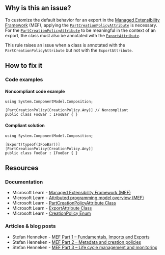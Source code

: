 ## Why is this an issue?

To customize the default behavior for an export in the [Managed Extensibility
Framework](https://learn.microsoft.com/en-us/dotnet/framework/mef/) (MEF), applying the [`PartCreationPolicyAttribute`](https://learn.microsoft.com/en-us/dotnet/api/system.componentmodel.composition.partcreationpolicyattribute)
is necessary. For the [`PartCreationPolicyAttribute`](https://learn.microsoft.com/en-us/dotnet/api/system.componentmodel.composition.partcreationpolicyattribute)
to be meaningful in the context of an export, the class must also be annotated with the [`ExportAttribute`](https://learn.microsoft.com/en-us/dotnet/api/system.componentmodel.composition.exportattribute).

This rule raises an issue when a class is annotated with the `PartCreationPolicyAttribute` but not with the
`ExportAttribute`.

## How to fix it

### Code examples

#### Noncompliant code example

    using System.ComponentModel.Composition;
    
    [PartCreationPolicy(CreationPolicy.Any)] // Noncompliant
    public class FooBar : IFooBar { }

#### Compliant solution

    using System.ComponentModel.Composition;
    
    [Export(typeof(IFooBar))]
    [PartCreationPolicy(CreationPolicy.Any)]
    public class FooBar : IFooBar { }

## Resources

### Documentation

-  Microsoft Learn - [Managed Extensibility Framework (MEF)](https://learn.microsoft.com/en-us/dotnet/framework/mef/)
-  Microsoft Learn - [Attributed
  programming model overview (MEF)](https://learn.microsoft.com/en-us/dotnet/framework/mef/attributed-programming-model-overview-mef)
-  Microsoft Learn - [PartCreationPolicyAttribute
  Class](https://learn.microsoft.com/en-us/dotnet/api/system.componentmodel.composition.partcreationpolicyattribute)
-  Microsoft Learn - [ExportAttribute
  Class](https://learn.microsoft.com/en-us/dotnet/api/system.componentmodel.composition.exportattribute)
-  Microsoft Learn - [CreationPolicy
  Enum](https://learn.microsoft.com/en-us/dotnet/api/system.componentmodel.composition.creationpolicy)

### Articles & blog posts

-  Stefan Henneken - [MEF Part 1 – Fundamentals,
  Imports and Exports](https://stefanhenneken.net/2015/11/08/mef-part-1-fundamentals-imports-and-exports/)
-  Stefan Henneken - [MEF Part 2 – Metadata and creation
  policies](https://stefanhenneken.net/2019/01/26/mef-part-2-metadata-and-creation-policies/)
-  Stefan Henneken - [MEF Part 3 – Life cycle
  management and monitoring](https://stefanhenneken.net/2019/03/06/mef-part-3-life-cycle-management-and-monitoring/)
